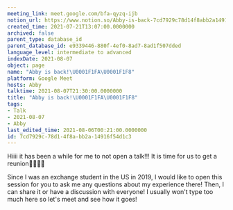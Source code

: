 ```yaml
---
meeting_link: meet.google.com/bfa-qyzq-ijb
notion_url: https://www.notion.so/Abby-is-back-7cd7929c78d14f8abb2a14916f54d1c3
created_time: 2021-07-21T13:07:00.0000000
archived: false
parent_type: database_id
parent_database_id: e9339446-880f-4ef0-8ad7-8ad1f507dded
language_level: intermediate to advanced
indexDate: 2021-08-07
object: page
name: "Abby is back!\U0001F1FA\U0001F1F8"
platform: Google Meet
hosts: Abby
talktime: 2021-08-07T21:30:00.0000000
title: "Abby is back!\U0001F1FA\U0001F1F8"
tags:
- Talk
- 2021-08-07
- Abby
last_edited_time: 2021-08-06T00:21:00.0000000
id: 7cd7929c-78d1-4f8a-bb2a-14916f54d1c3
---
```


Hiiii it has been a while for me to not open a talk!!!
It is time for us to get a reunion🥰🥰👌🏻

Since I was an exchange student in the US in 2019, I would like to open this session for you to ask me any questions about my experience there! Then, I can share it or have a discussion with everyone! I usually won't type too much here so let's meet and see how it goes!







